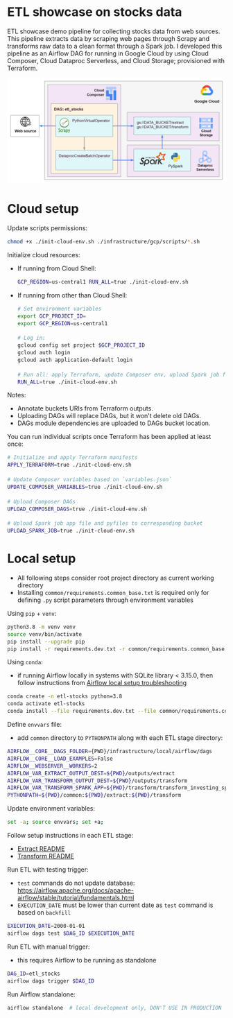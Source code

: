 # ETL showcase on stocks data

ETL showcase demo pipeline for collecting stocks data from web sources. This pipeline extracts data by scraping web pages through Scrapy and transforms raw data to a clean format through a Spark job. I developed this pipeline as an Airflow DAG for running in Google Cloud by using Cloud Composer, Cloud Dataproc Serverless, and Cloud Storage; provisioned with Terraform.

![Diagram schema](etl_stocks.png)

# Cloud setup

Update scripts permissions:
```bash
chmod +x ./init-cloud-env.sh ./infrastructure/gcp/scripts/*.sh
```

Initialize cloud resources:
- If running from Cloud Shell:
    ```bash
    GCP_REGION=us-central1 RUN_ALL=true ./init-cloud-env.sh
    ```
- If running from other than Cloud Shell:
    ```bash
    # Set environment variables
    export GCP_PROJECT_ID=
    export GCP_REGION=us-central1

    # Log in:
    gcloud config set project $GCP_PROJECT_ID
    gcloud auth login
    gcloud auth application-default login

    # Run all: apply Terraform, update Composer env, upload Spark job files
    RUN_ALL=true ./init-cloud-env.sh
    ```
Notes:
- Annotate buckets URIs from Terraform outputs.
- Uploading DAGs will replace DAGs, but it won't delete old DAGs.
- DAGs module dependencies are uploaded to DAGs bucket location.

You can run individual scripts once Terraform has been applied at least once:
```bash
# Initialize and apply Terraform manifests
APPLY_TERRAFORM=true ./init-cloud-env.sh

# Update Composer variables based on `variables.json`
UPDATE_COMPOSER_VARIABLES=true ./init-cloud-env.sh

# Upload Composer DAGs
UPLOAD_COMPOSER_DAGS=true ./init-cloud-env.sh

# Upload Spark job app file and pyfiles to corresponding bucket
UPLOAD_SPARK_JOB=true ./init-cloud-env.sh
```

# Local setup
- All following steps consider root project directory as current working directory
- Installing `common/requirements.common_base.txt` is required only for defining `.py` script parameters through environment variables

Using `pip` + `venv`:
```bash
python3.8 -m venv venv
source venv/bin/activate
pip install --upgrade pip
pip install -r requirements.dev.txt -r common/requirements.common_base.txt
```

Using `conda`:
- if running Airflow locally in systems with SQLite library < 3.15.0, then follow instructions from [Airflow local setup troubleshooting](./infrastructure/local/airflow//README.md)
```bash
conda create -n etl-stocks python=3.8
conda activate etl-stocks
conda install --file requirements.dev.txt --file common/requirements.common_base.txt
```

Define `envvars` file:
- add `common` directory to `PYTHONPATH` along with each ETL stage directory:
```bash
AIRFLOW__CORE__DAGS_FOLDER={PWD}/infrastructure/local/airflow/dags
AIRFLOW__CORE__LOAD_EXAMPLES=False
AIRFLOW__WEBSERVER__WORKERS=2
AIRFLOW_VAR_EXTRACT_OUTPUT_DEST=${PWD}/outputs/extract
AIRFLOW_VAR_TRANSFORM_OUTPUT_DEST=${PWD}/outputs/transform
AIRFLOW_VAR_TRANSFORM_SPARK_APP=${PWD}/transform/transform_investing_spark.py
PYTHONPATH=${PWD}/common:${PWD}/extract:${PWD}/transform
```

Update environment variables:
```bash
set -a; source envvars; set +a;
```

Follow setup instructions in each ETL stage:
- [Extract README](./extract/README.md)
- [Transform README](./transform/README.md)

Run ETL with testing trigger:
- `test` commands do not update database: https://airflow.apache.org/docs/apache-airflow/stable/tutorial/fundamentals.html
- `EXECUTION_DATE` must be lower than current date as `test` command is based on `backfill`
```bash
EXECUTION_DATE=2000-01-01
airflow dags test $DAG_ID $EXECUTION_DATE
```

Run ETL with manual trigger:
- this requires Airflow to be running as standalone
```bash
DAG_ID=etl_stocks
airflow dags trigger $DAG_ID
```

Run Airflow standalone:
```bash
airflow standalone  # local development only, DON'T USE IN PRODUCTION
```

